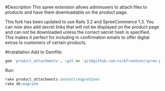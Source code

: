 #Description
This spree extension allows adminusers to attach files to products and have them downloadable on the product page.

This fork has been updated to use Rails 3.2 and SpreeCommerce 1.3. You can now also add secret links that will not be displayed on the product page and can not be downloaded unless the correct secret hash is specified. This makes it perfect for including in confirmation emails to offer digital extras to customers of certain products.

#Installation
Add to Gemfile:
```ruby
gem 'product_attachments', :git => 'git@github.com:nickfrandsen/spree-product-attachment.git'
```

Run:
```ruby
rake product_attachments:install:migrations
rake db:migrate
```